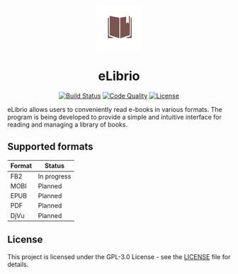 <p align="center">
    <img src="./docs/images/eLibrio-logo.png" alt="eLibrio-logo" width="100" />
</p>
<h1 align="center">eLibrio</h1>

<p align="center">
	<a href=""><img src="https://github.com/equilibrian/eLibrio/actions/workflows/build.yml/badge.svg" alt="Build Status"></a>
	<a href=""><img src="https://app.codacy.com/project/badge/Grade/640b6b54e2ac4b94ac813b491c3bdf39" alt="Code Quality" ></a>
    <a href="https://github.com/equilibrian/eLibrio/blob/master/LICENSE.md"><img src="https://img.shields.io/badge/License-GPLv3-green" alt="License" ></a>
</p>

eLibrio allows users to conveniently read e-books in various formats. The program is being developed to provide a simple and intuitive interface for reading and managing a library of books.

## Supported formats

| Format | Status      |
|--------|-------------|
| FB2    | In progress |
| MOBI   | Planned     |
| EPUB   | Planned     |
| PDF    | Planned     |
| DjVu   | Planned     |


## License
This project is licensed under the GPL-3.0 License - see the [LICENSE](LICENSE.md) file for details.
